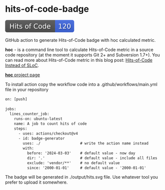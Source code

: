 # hits-of-code-badge 
![Hits-of-Code Badge](https://github.com/MikhailEpatko/hits-of-code-badge/blob/image-data/hits.svg)


GitHub action to generate Hits-of-Code badge with hoc calculated metric.

**hoc** - is a command line tool to calculate Hits-of-Code metric in a source code repository (at the moment it supports Git 2+ and Subversion 1.7+). 
 You can read more about Hits-of-Code metric in this blog post: [Hits-of-Code Instead of SLoC](http://www.yegor256.com/2014/11/14/hits-of-code.html).

[**hoc** project page](https://github.com/yegor256/hoc/tree/master)

To install action copy the workflow code into a .github/workflows/main.yml file in your repository

```
on: [push]

jobs:
  lines_counter_job:
    runs-on: ubuntu-latest
    name: A job to count hits of code
    steps:
      - uses: actions/checkout@v4
      - id: badge-generator
        uses: ./                  # write the action name instead
        with:
          before: '2024-03-03'    # default value - now day
          dir: '.'                # default value - include all files
          exclude: 'vendor/**'    # no default value 
          since: '2000-01-01'     # default value - '2000-01-01'
```

The badge will be generated in ./output/hits.svg file. Use whatever tool you prefer to upload it somewhere.